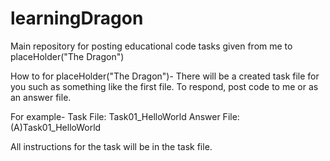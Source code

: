 # learningDragon
Main repository for posting educational code tasks given from me to placeHolder("The Dragon")

How to for placeHolder("The Dragon")-
There will be a created task file for you such as something like the first file.
To respond, post code to me or as an answer file.

For example-
Task File: Task01_HelloWorld
Answer File: (A)Task01_HelloWorld

All instructions for the task will be in the task file.

